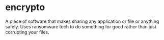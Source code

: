 # encrypto
A piece of software that makes sharing any application or file or anything safely. Uses ransomware tech to do something for good rather than just corrupting your files.
